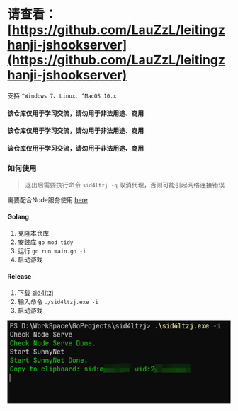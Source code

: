 # 请查看：[https://github.com/LauZzL/leitingzhanji-jshookserver](https://github.com/LauZzL/leitingzhanji-jshookserver)


支持 `^Windows 7`、`Linux`、`^MacOS 10.x`

#### 该仓库仅用于学习交流，请勿用于非法用途、商用
#### 该仓库仅用于学习交流，请勿用于非法用途、商用
#### 该仓库仅用于学习交流，请勿用于非法用途、商用


### 如何使用



> 退出后需要执行命令 `sid4ltzj -q` 取消代理，否则可能引起网络连接错误

需要配合Node服务使用 [here](https://github.com/LauZzL/leitingzhanji)

#### Golang

1. 克隆本仓库
2. 安装库 `go mod tidy`
3. 运行 `go run main.go -i`
4. 启动游戏

#### Release

1. 下载 [sid4ltzj](https://github.com/LauZzL/sid4ltzj/releases)
2. 输入命令 `./sid4ltzj.exe -i`
3. 启动游戏


![预览](preview.png)
